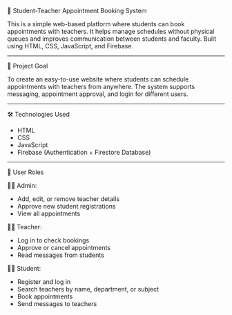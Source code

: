 📘 Student-Teacher Appointment Booking System

This is a simple web-based platform where students can book appointments with teachers. It helps manage schedules without physical queues and improves communication between students and faculty. Built using HTML, CSS, JavaScript, and Firebase.

------------------------------------------------------------

🎯 Project Goal

To create an easy-to-use website where students can schedule appointments with teachers from anywhere. The system supports messaging, appointment approval, and login for different users.

------------------------------------------------------------

🛠️ Technologies Used

- HTML  
- CSS  
- JavaScript  
- Firebase (Authentication + Firestore Database)

------------------------------------------------------------

👥 User Roles

🧑‍💼 Admin:
- Add, edit, or remove teacher details
- Approve new student registrations
- View all appointments

👨‍🏫 Teacher:
- Log in to check bookings
- Approve or cancel appointments
- Read messages from students

👨‍🎓 Student:
- Register and log in
- Search teachers by name, department, or subject
- Book appointments
- Send messages to teachers
